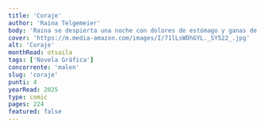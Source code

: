 ```yaml
---
title: 'Coraje'
author: 'Raina Telgemeier'
body: 'Raina se despierta una noche con dolores de estómago y ganas de vomitar. Lo que en un principio cree que es un virus contagioso se convierte en la expresión física de su ansiedad.'
cover: 'https://m.media-amazon.com/images/I/71lLsWDhGYL._SY522_.jpg'
alt: 'Coraje'
monthRead: otsaila
tags: ['Novela Gráfica']
concorrente: 'malen'
slug: 'coraje'
punti: 4
yearRead: 2025
type: comic
pages: 224
featured: false
---
```


